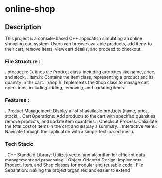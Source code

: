 # online-shop
## Description
This project is a console-based C++ application simulating an online shopping cart system. Users can browse available products, add items to their cart, remove items, view cart details, and proceed to checkout.
### File Structure :
.  product.h: Defines the Product class, including attributes like name, price, and stock.
.  item.h: Contains the Item class, representing a product and its quantity in the cart.
.  shop.h: Implements the Shop class to manage cart operations, including adding, removing, and updating items.
### Features :
. Product Management: Display a list of available products (name, price, stock).
. Cart Operations: Add products to the cart with specified quantities, remove products, and update item quantities.
. Checkout Process: Calculate the total cost of items in the cart and display a summary.
. Interactive Menu: Navigate through the application with a simple text-based menu.
### Tech Stack:
. C++ Standard Library: Utilizes vector and algorithm for efficient data management and processing.
. Object-Oriented Design: Implements Product, Item, and Shop classes for modular and reusable code
. File Separation: making the project organized and easier to extend

